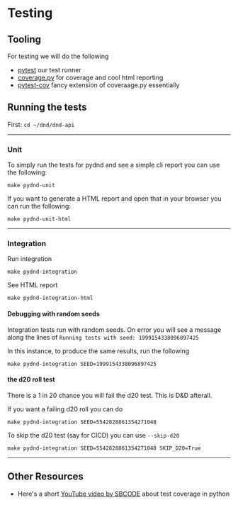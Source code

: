 # Testing

## Tooling
For testing we will do the following
* [pytest](https://docs.pytest.org/) our test runner
* [coverage.py](https://coverage.readthedocs.io/) for coverage and cool html reporting
* [pytest-cov](https://pytest-cov.readthedocs.io/en/latest/) fancy extension of coveraage.py essentially

## Running the tests

First: `cd ~/dnd/dnd-api`

___
### Unit
To simply run the tests for pydnd and see a simple cli report you can use the following:

```shell
make pydnd-unit
```

If you want to generate a HTML report and open that in your browser you can run the following:

```shell
make pydnd-unit-html
```

___
### Integration
Run integration
```shell
make pydnd-integration
```
See HTML report
```shell
make pydnd-integration-html
```
#### Debugging with random seeds
Integration tests run with random seeds.
On error you will see a message along the lines of `Running tests with seed: 1999154338096897425`

In this instance, to produce the same results, run the following
```shell
make pydnd-integration SEED=1999154338096897425
```

#### the d20 roll test
There is a 1 in 20 chance you will fail the d20 test. This is D&D afterall.

If you want a failing d20 roll you can do
```shell
make pydnd-integration SEED=5542828861354271048
```

To skip the d20 test (say for CICD) you can use `--skip-d20`
```shell
make pydnd-integration SEED=5542828861354271048 SKIP_D20=True
```
_____
## Other Resources
* Here's a short [YouTube video by SBCODE](https://www.youtube.com/watch?v=7BJ_BKeeJyM) about test coverage in python
